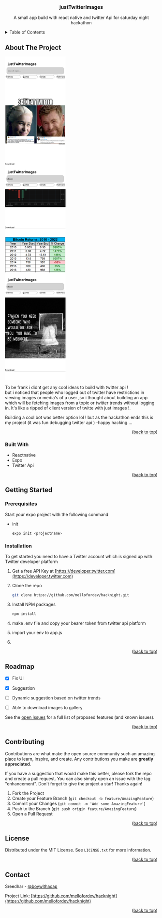 <div id="top"></div>




<!-- PROJECT LOGO -->
<br />
<div align="center">
  

  <h3 align="center">justTwitterImages</h3>

  <p align="center">
    A small app build with react native and twitter Api for saturday night hackathon

  </p>
</div>



<!-- TABLE OF CONTENTS -->
<details>
  <summary>Table of Contents</summary>
  <ol>
    <li>
      <a href="#about-the-project">About The Project</a>
      <ul>
        <li><a href="#built-with">Built With</a></li>
      </ul>
    </li>
    <li>
      <a href="#getting-started">Getting Started</a>
      <ul>
        <li><a href="#prerequisites">Prerequisites</a></li>
        <li><a href="#installation">Installation</a></li>
      </ul>
    </li>
    <li><a href="#usage">Usage</a></li>
    <li><a href="#roadmap">Roadmap</a></li>
    <li><a href="#contributing">Contributing</a></li>
    <li><a href="#license">License</a></li>
    <li><a href="#contact">Contact</a></li>
    <li><a href="#acknowledgments">Acknowledgments</a></li>
  </ol>
</details>



<!-- ABOUT THE PROJECT -->
## About The Project

<div align="center" >
  <div  style="display: flex; align-items: flex-start;flex-direction:column;">
    <img src="/Screenshot_1650128543.png" width="200px"</img>
    <img src="/Screenshot_1650128586.png" width="200px"</img>
    <img src="/Screenshot_1650128625.png" width="200px"</img>
  </div> 
</div>

To be frank i didnt get any cool ideas to build with twitter api ! <br>
but i noticed that people who logged out of twitter have restrictions in viewing images or media's of a user ,so i thought about building an app which will be fetching images from a topic or twitter trends without logging in. It's like a ripped of client version of twitte with just images !. 

Building a cool bot was better option lol !
but as the hackathon ends this is my project (it was fun debugging twitter api ) 
-happy hacking....


<p align="right">(<a href="#top">back to top</a>)</p>



### Built With


* Reactnative
* Expo
* Twitter Api


<p align="right">(<a href="#top">back to top</a>)</p>



<!-- GETTING STARTED -->
## Getting Started



### Prerequisites

Start your expo project with the following command
* init
  ```sh
  expo init <projectname>
  ```

### Installation

To get started you need to have a Twitter account which is signed up with Twitter developer platform

1. Get a free API Key at [https://developer.twitter.com](https://developer.twitter.com)
2. Clone the repo
   ```sh
   git clone https://github.com/mellofordev/hacknight.git
   ```
3. Install NPM packages
   ```sh
   npm install
   ```
   
4. make .env file and copy your bearer token from twitter api platform
5. import your env to app.js 
6. 
<p align="right">(<a href="#top">back to top</a>)</p>






<!-- ROADMAP -->
## Roadmap

- [x] Fix UI
- [x] Suggestion 
- [ ] Dynamic suggestion based on twitter trends
- [ ] Able to download images to gallery


See the [open issues](https://github.com/mellofordev/hacknight/issues) for a full list of proposed features (and known issues).

<p align="right">(<a href="#top">back to top</a>)</p>



<!-- CONTRIBUTING -->
## Contributing

Contributions are what make the open source community such an amazing place to learn, inspire, and create. Any contributions you make are **greatly appreciated**.

If you have a suggestion that would make this better, please fork the repo and create a pull request. You can also simply open an issue with the tag "enhancement".
Don't forget to give the project a star! Thanks again!

1. Fork the Project
2. Create your Feature Branch (`git checkout -b feature/AmazingFeature`)
3. Commit your Changes (`git commit -m 'Add some AmazingFeature'`)
4. Push to the Branch (`git push origin feature/AmazingFeature`)
5. Open a Pull Request

<p align="right">(<a href="#top">back to top</a>)</p>



<!-- LICENSE -->
## License

Distributed under the MIT License. See `LICENSE.txt` for more information.

<p align="right">(<a href="#top">back to top</a>)</p>



<!-- CONTACT -->
## Contact

 Sreedhar - [@boywithacap](https://twitter.com/boywithacap) 

Project Link: [https://github.com/mellofordev/hacknight](https://github.com/mellofordev/hacknight)

<p align="right">(<a href="#top">back to top</a>)</p>




